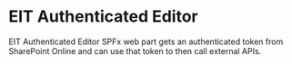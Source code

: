 # EIT Authenticated Editor
EIT Authenticated Editor SPFx web part gets an authenticated token from SharePoint Online and can use that token to then call external APIs.

